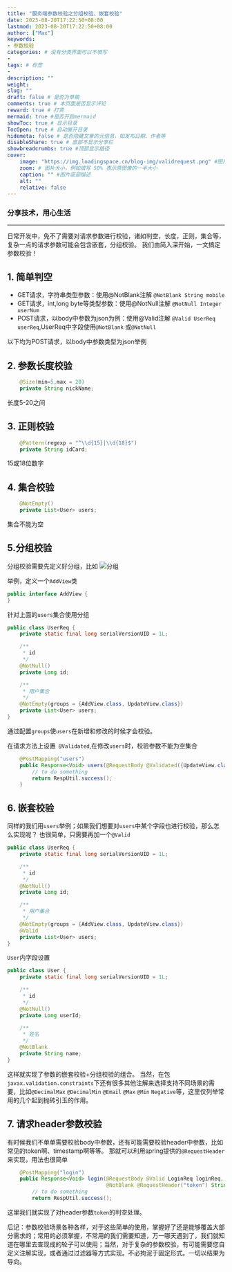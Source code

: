 ```yaml
---
title: "服务端参数校验之分组校验、嵌套校验"
date: 2023-08-20T17:22:50+08:00
lastmod: 2023-08-20T17:22:50+08:00
author: ["Max"]
keywords: 
- 参数校验
categories: # 没有分类界面可以不填写
- 
tags: # 标签
- 
description: ""
weight:
slug: ""
draft: false # 是否为草稿
comments: true # 本页面是否显示评论
reward: true # 打赏
mermaid: true #是否开启mermaid
showToc: true # 显示目录
TocOpen: true # 自动展开目录
hidemeta: false # 是否隐藏文章的元信息，如发布日期、作者等
disableShare: true # 底部不显示分享栏
showbreadcrumbs: true #顶部显示路径
cover:
    image: "https://img.loadingspace.cn/blog-img/validrequest.png" #图片路径例如：posts/tech/123/123.png
    zoom: # 图片大小，例如填写 50% 表示原图像的一半大小
    caption: "" #图片底部描述
    alt: ""
    relative: false
---
```


### 分享技术，用心生活
--- 

日常开发中，免不了需要对请求参数进行校验，诸如判空，长度，正则，集合等，复杂一点的请求参数可能会包含嵌套，分组校验。
我们由简入深开始，一文搞定参数校验！

## 1. 简单判空

- GET请求，字符串类型参数：使用@NotBlank注解 `@NotBlank String mobile`
- GET请求，int,long byte等类型参数：使用@NotNull注解 `@NotNull Integer userNum`
- POST请求，以body中参数为json为例：使用@Valid注解 `@Valid UserReq userReq`,UserReq中字段使用`@NotBlank` 或`@NotNull`

以下均为POST请求，以body中参数类型为json举例
## 2. 参数长度校验
```java
    @Size(min=5,max = 20)
    private String nickName;
```
长度5-20之间

## 3. 正则校验
```java
    @Pattern(regexp = "^\\d{15}|\\d{18}$")
    private String idCard;
```
15或18位数字

## 4. 集合校验

```java
    @NotEmpty()
    private List<User> users;
```
集合不能为空

## 5.分组校验

分组校验需要先定义好分组，比如
![分组](https://img.loadingspace.cn/blog-img/validgroup.png)

举例，定义一个`AddView`类
```java
public interface AddView {
}
```

针对上面的`users`集合使用分组
```java
public class UserReq {
    private static final long serialVersionUID = 1L;

    /**
     * id
     */
    @NotNull()
    private Long id;

    /**
     * 用户集合
     */
    @NotEmpty(groups = {AddView.class, UpdateView.class})
    private List<User> users;
}
```
通过配置`groups`使`users`在新增和修改的时候才会校验。

在请求方法上设置` @Validated`,在修改`users`时，校验参数不能为空集合
```java
    @PostMapping("users")
    public Response<Void> users(@RequestBody @Validated({UpdateView.class}) UserReq userReq) {
        // to do something
        return RespUtil.success();
    }
```

## 6. 嵌套校验
同样的我们用`users`举例；如果我们想要对`users`中某个字段也进行校验，那么怎么实现呢？
也很简单，只需要再加一个`@Valid`
```java
public class UserReq {
    private static final long serialVersionUID = 1L;

    /**
     * id
     */
    @NotNull()
    private Long id;

    /**
     * 用户集合
     */
    @NotEmpty(groups = {AddView.class, UpdateView.class})
    @Valid
    private List<User> users;
}
```
`User`内字段设置
```java
public class User {
    private static final long serialVersionUID = 1L;

    /**
     * id
     */
    @NotNull()
    private Long userId;

    /**
     * 姓名
     */
    @NotBlank
    private String name;
}
```
这样就实现了参数的嵌套校验+分组校验的组合。
当然，在包`javax.validation.constraints`下还有很多其他注解来选择支持不同场景的需要，比如`@DecimalMax` `@DecimalMin` `@Email` `@Max` `@Min` `Negative`等，这里仅列举常用的几个起到抛砖引玉的作用。

## 7. 请求header参数校验
有时候我们不单单需要校验body中参数，还有可能需要校验header中参数，比如常见的token啊、timestamp啊等等。
那就可以利用spring提供的`@RequestHeader`来实现，用法也很简单
```java
    @PostMapping("login")
    public Response<Void> login(@RequestBody @Valid LoginReq loginReq,
                                @NotBlank @RequestHeader("token") String token) {
        // to do something
        return RespUtil.success();
```
这里我们就实现了对header参数`token`的判空处理。

后记：参数校验场景各种各样，对于这些简单的使用，掌握好了还是能够覆盖大部分需求的；常用的必须掌握，不常用的我们需要知道，万一哪天遇到了，我们就知道在哪里去查现成的轮子可以使用；当然，对于复杂的参数校验，有可能需要您自定义注解实现，或者通过过滤器等方式实现。不必拘泥于固定形式。一切以结果为导向。






